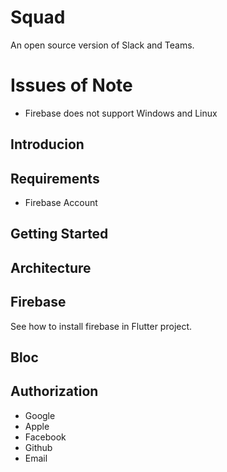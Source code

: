 # Squad

An open source version of Slack and Teams.

# Issues of Note

- Firebase does not support Windows and Linux

## Introducion

## Requirements

- Firebase Account

## Getting Started

## Architecture

## Firebase

See how to install firebase in Flutter project.

## Bloc

## Authorization

- Google
- Apple
- Facebook
- Github
- Email
